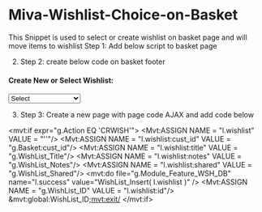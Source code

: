 # Miva-Wishlist-Choice-on-Basket
This Snippet is used to select or create wishlist on basket page and will move items to wishlist
Step 1: Add below script to basket page
<script>
		jQuery(document).ready(function() {
			jQuery('#js-open-select-wishlist').magnificPopup({
				focus : '#l-Customer_LoginEmail',
				items : {
					src : jQuery('#js-select-wishlist'),
					type : 'inline'
				}
			});
			jQuery('#l-wishlist').change(function() {
				if (jQuery('option:selected', this).val()) {
					if (jQuery('option:selected', this).val() == 'crwish') {
						jQuery('#creatWishlist').show();
					} else {
						jQuery('#creatWishlist').hide();
						window.location = jQuery('#js-open-select-wishlist').attr('href') + '&WishList_ID=' + jQuery('option:selected', this).val();
					}
				} else {
					jQuery('#creatWishlist').hide();
				}
			});
			jQuery('#createWishlistAjax').click(function() {
				var frmData = jQuery('#createWishlistAjaxForm').serialize();
				var formUrl = jQuery('#createWishlistAjaxForm').attr('action');
				var randomNo = Math.ceil(Math.random() * 1000000);
				if (/\?/.test(formUrl)) {
					formUrl = formUrl + '&v=' + randomNo;
				} else {
					formUrl = formUrl + '?v=' + randomNo;
				};
				jQuery.ajax({
					method : "POST",
					url : formUrl,
					data : frmData,
				}).done(function(returndata) {
					if (isNaN(returndata)) {
						Alert('Error in creation of Wishlist');
					} else {
						window.location = jQuery('#js-open-select-wishlist').attr('href') + '&WishList_ID=' + returndata;
					}
				});
			});
		});
	</script>
  
 2. Step 2: create below code on basket footer
 
  <div id="js-select-wishlist" class="row mfp-hide forgot-password">
	<h4>Create New or Select Wishlist:</h4>
	<select id="l-wishlist">
		<option value="">Select</option>
		<mvt:foreach iterator="wishlist" array="customerwishlists:wishlists">
			<option value="&mvte:wishlist:id;">&mvte:wishlist:title;</option>
		</mvt:foreach>
		<option value="crwish">Create New Wishlist</option>
	</select>
	<div id="creatWishlist" style="display:none">
	
	<form action="<mvt:if expr="g.Secure">&mvte:urls:AJAX:secure;<mvt:else>&mvte:urls:AJAX:auto;</mvt:if>" method="post" style="padding: 0px;" id="createWishlistAjaxForm" autocomplete="off"  class="column whole medium-full medium-centered">
		<br/>
	  <div class="&mvte:global:WishList_Title_Row; form-row">
		<label for="l-WishList_Title" class="required">Title:</label>
		<input type="text" name="WishList_Title" id="l-WishList_Title" value="&mvte:global:WishList_Title;" required />
		<input type="hidden" name="Action"  value="CRWISH" />
	   </div>
	  <div class="form-row align-right">
		<input type="button" value="Save" id="createWishlistAjax" class="button button-square button-medium bg-sky">
	  </div>
	</form>
    </div>
</div>

3. Step 3: Create a new page with page code AJAX and add code below

<mvt:if expr="g.Action EQ 'CRWISH'">
<Mvt:ASSIGN NAME = "l.wishlist" 			VALUE = "''"/>
<Mvt:ASSIGN NAME = "l.wishlist:cust_id" 	VALUE = "g.Basket:cust_id"/>
<Mvt:ASSIGN NAME = "l.wishlist:title" 	VALUE = "g.WishList_Title"/>
<Mvt:ASSIGN NAME = "l.wishlist:notes"		VALUE = "g.WishList_Notes"/>
<Mvt:ASSIGN NAME = "l.wishlist:shared"	VALUE = "g.WishList_Shared"/>
<mvt:do file="g.Module_Feature_WSH_DB" name="l.success" value="WishList_Insert( l.wishlist )" />
<Mvt:ASSIGN NAME = "g.WishList_ID" 		VALUE = "l.wishlist:id"/>
&mvt:global:WishList_ID;<mvt:exit/>
</mvt:if>
